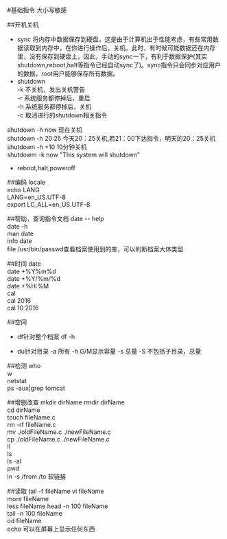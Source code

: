 #基础指令
大小写敏感

##开机关机
-  sync	
将内存中数据保存到硬盘，这是由于计算机出于性能考虑，有些常用数据读取到内存中，在你进行操作后，关机。此时，有时候可能数据还在内存里，没有保存到硬盘上，因此，手动的sync一下，有利于数据保护(其实shutdown,reboot,halt等指令已经自动sync了)。sync指令只会同步对应用户的数据，root用户能够保存所有数据。  
-  shutdown  
-k	不关机，发出关机警告  
-r	系统服务都停掉后，重启  
-h	系统服务都停掉后，关机  
-c	取消进行的shutdown相关指令  

shutdown -h now		现在关机  
shutdown -h 20:25	今天20：25关机,若21：00下达指令，明天的20：25关机  
shutdown -h +10		10分钟关机  
shutdowm -k now "This system will shutdown"  

-  reboot,halt,poweroff

##编码
locale  
echo LANG  
LANG=en_US.UTF-8  
export LC_ALL=en_US.UTF-8  

##帮助，查询指令文档
date -- help  
date -h  
man date  
info date  
file /usr/bin/passwd查看档案使用到的库，可以判断档案大体类型

##时间
date  
date +%Y%m%d  
date +%Y/%m/%d  
date +%H:%M  
cal  
cal 2016  
cal 10 2016  

##空间
- df针对整个档案
df -h

- du针对目录
-a 所有
-h G/M显示容量
-s 总量
-S 不包括子目录，总量

##检测
who  
w  
netstat  
ps -aux|grep tomcat  

##增删改查
mkdir dirName 
rmdir dirName   
cd dirName  
touch fileName.c  
rm -rf fileName.c  
mv ./oldFileName.c ./newFileName.c  
cp ./oldFileName.c ./newFileName.c  
ll  
ls  
ls -al   
pwd  
ln -s /from /to	软链接

##读取
tail -f fileName
vi fileName  
more fileName  
less fileName 
head -n 100 fileName  
tail -n 100 fileName   
od  fileName  
echo 可以在屏幕上显示任何东西
